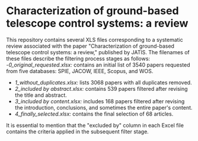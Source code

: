 # Characterization of ground-based telescope control systems: a review

This repository contains several XLS files corresponding to a systematic review associated with the paper "Characterization of ground-based telescope control systems: a review," published by JATIS. The filenames of these files describe the filtering process stages as follows:
-*0_original_requested.xlsx:* contains an initial list of 3540 papers requested from five databases: SPIE, JACOW, IEEE, Scopus, and WOS. 
- *1_without_duplicates.xlsx:* lists 3068 papers with all duplicates removed. 
- *2_included by abstract.xlsx:* contains 539 papers filtered after revising the title and abstract. 
- *3_included by content.xlsx:* includes 168 papers filtered after revising the introduction, conclusions, and sometimes the entire paper's content. 
- *4_finally_selected.xlsx:* contains the final selection of 68 articles.

It is essential to mention that the "excluded by" column in each Excel file contains the criteria applied in the subsequent filter stage.
